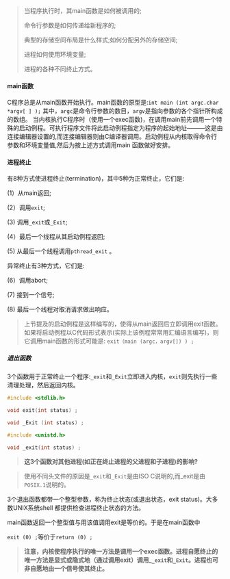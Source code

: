> 当程序执行时，其main函数是如何被调用的;
>
> 命令行参数是如何传递给新程序的;
>
> 典型的存储空间布局是什么样式;如何分配另外的存储空间;
>
> 进程如何使用环境变量;
>
> 进程的各种不同终止方式。

#### main函数

C程序总是从main函数开始执行。main函数的原型是:`int main (int argc.char *argv[ ] );`
其中，`argc`是命令行参数的数目，`argv`是指向参数的各个指针所构成的数组。
当内核执行C程序时（使用一个exec函数)，在调用main前先调用一个特殊的启动例程。可执行程序文件将此启动例程指定为程序的起始地址———这是由连接编辑器设置的,而连接编辑器则由C编译器调用。启动例程从内核取得命令行参数和环境变量值,然后为按上述方式调用main 函数做好安排。

#### 进程终止

有8种方式使进程终止(termination)，其中5种为正常终止，它们是:

(1）从main返回;

(2）调用`exit`;

(3)   调用`_exit`或`_Exit`;

(4）最后一个线程从其启动例程返回;

(5)   从最后一个线程调用`pthread_exit` 。

异常终止有3种方式，它们是:

(6）调用abort;

(7)   接到一个信号;

(8)   最后一个线程对取消请求做出响应。

> 上节提及的启动例程是这样编写的，使得从main返回后立即调用exit函数。如果将启动例程以C代码形式表示(实际上该例程常常用汇编语言编写)，则它调用main函数的形式可能是:
> `exit（main (argc，argv[]) ) ;`

##### 退出函数

3个函数用于正常终止一个程序:`_exit`和`_Exit`立即进入内核，`exit`则先执行一些清理处理，然后返回内核。

```c
#include <stdlib.h>

void exit(int status) ;

void _Exit (int status) ;

#include <unistd.h>

void _exit(int status) ;
```

> **这3个函数对其他进程(如正在终止进程的父进程和子进程)的影响?**

> 使用不同头文件的原因是`_exit`和`_Exit`是由ISO C说明的,而_exit是由`POSIX.1`说明的。

3个退出函数都带一个整型参数，称为终止状态(或退出状态，exit status)。大多数UNIX系统shell 都提供检查进程终止状态的方法。

main函数返回一个整型值与用该值调用exit是等价的。于是在main函数中

`exit (0) ;`等价于`return (0) ;`

> **注意，内核使程序执行的唯一方法是调用一个exec函数。进程自愿终止的唯一方法是显式或隐式地（通过调用exit）调用_`_exit`和`_Exit`。进程也可非自愿地由一个信号使其终止。**